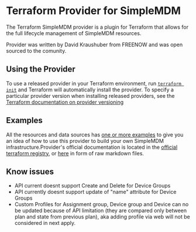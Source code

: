 # Terraform Provider for SimpleMDM

The Terraform SimpleMDM provider is a plugin for Terraform that allows for the full lifecycle management of SimpleMDM resources.

Provider was written by David Kraushuber from FREENOW and was open sourced to the comunity.

## Using the Provider

To use a released provider in your Terraform environment,
run [`terraform init`](https://www.terraform.io/docs/commands/init.html) and Terraform will automatically install the
provider. To specify a particular provider version when installing released providers, see
the [Terraform documentation on provider versioning](https://www.terraform.io/docs/configuration/providers.html#version-provider-versions)

## Examples

All the resources and data sources has [one or more examples](./examples) to give you an idea of how to use this
provider to build your own SimpleMDM infrastructure.Provider's official documentation is located in the
[official terraform registry](https://registry.terraform.io/providers/DavidKrau/simplemdm/latest/docs), or [here](./docs/) in form of raw markdown files.

## Know issues

- API current doesnt support Create and Delete for Device Groups
- API currently doesnt support update of "name" attribute for Device Groups 
- Custom Profiles for Assignment group, Device group and Device can no be updated because of API limitation (they are compared only between plan and state from previous plan), aka adding profile via web will not be considered in next apply.

